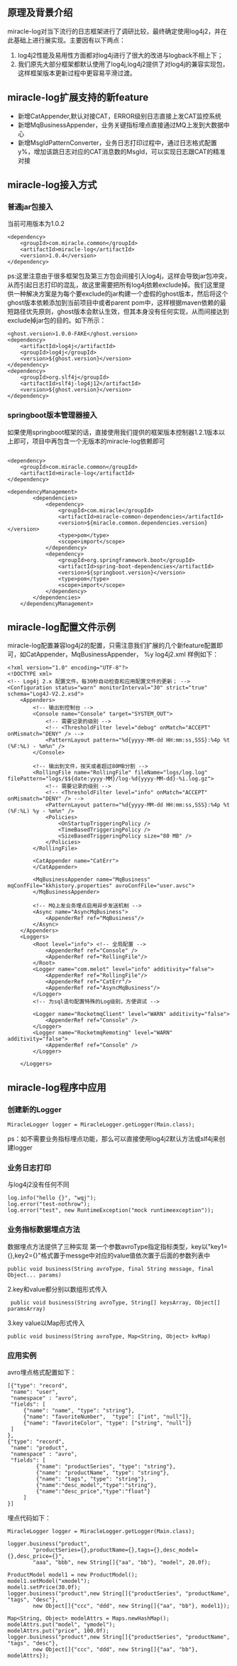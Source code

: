 ## 原理及背景介绍
  miracle-log对当下流行的日志框架进行了调研比较，最终确定使用log4j2，并在此基础上进行展实现。主要因有以下两点：
1. log4j2性能及易用性方面都对log4j进行了很大的改进与logback不相上下；
2. 我们原先大部分框架都默认使用了log4j,log4j2提供了对log4j的兼容实现包，这样框架版本更新过程中更容易平滑过渡。

## miracle-log扩展支持的新feature
- 新增CatAppender,默认对接CAT，ERROR级别日志直接上发CAT监控系统
- 新增MqBusinessAppender，业务关键指标埋点直接通过MQ上发到大数据中心
- 新增MsgIdPatternConverter，业务日志打印过程中，通过日志格式配置y%，增加该跳日志对应的CAT消息数的MsgId，可以实现日志跟CAT的精准对接

## miracle-log接入方式

### 普通jar包接入
当前可用版本为1.0.2

```
<dependency>
    <groupId>com.miracle.common</groupId>
    <artifactId>miracle-log</artifactId>
    <version>1.0.4</version>
</dependency>
```
ps:这里注意由于很多框架包及第三方包会间接引入log4j，这样会导致jar包冲突，从而引起日志打印的混乱，故这里需要把所有log4j依赖exclude掉。我们这里提供一种解决方案是为每个要exclude的jar构建一个虚假的ghost版本，然后将这个ghost版本依赖添加到当前项目中或者parent pom中，这样根据maven依赖的最短路径优先原则，ghost版本会默认生效，但其本身没有任何实现，从而间接达到exclude掉jar包的目的。如下所示：


```
<ghost.version>1.0.0-FAKE</ghost.version>
<dependency>
	<artifactId>log4j</artifactId>
	<groupId>log4j</groupId>
	<version>${ghost.version}</version>
</dependency>
<dependency>
	<groupId>org.slf4j</groupId>
	<artifactId>slf4j-log4j12</artifactId>
	<version>${ghost.version}</version>
</dependency>
```


### springboot版本管理器接入
如果使用springboot框架的话，直接使用我们提供的框架版本控制器1.2.1版本以上即可，项目中再包含一个无版本的miracle-log依赖即可

```

<dependency>
    <groupId>com.miracle.common</groupId>
    <artifactId>miracle-log</artifactId>
</dependency>

<dependencyManagement>
		<dependencies>
			<dependency>
				<groupId>com.miracle</groupId>
				<artifactId>miracle-common-dependencies</artifactId>
				<version>${miracle.common.dependencies.version}</version>
				<type>pom</type>
				<scope>import</scope>
			</dependency>
			<dependency>
				<groupId>org.springframework.boot</groupId>
				<artifactId>spring-boot-dependencies</artifactId>
				<version>${springboot.version}</version>
				<type>pom</type>
				<scope>import</scope>
			</dependency>
		</dependencies>
	</dependencyManagement>

```

## miracle-log配置文件示例
miracle-log配置兼容log4j2的配置，只需注意我们扩展的几个新feature配置即可，如CatAppender，MqBusinessAppender， %y
log4j2.xml 样例如下：

```
<?xml version="1.0" encoding="UTF-8"?>
<!DOCTYPE xml>
<!-- Log4j 2.x 配置文件。每30秒自动检查和应用配置文件的更新； -->
<Configuration status="warn" monitorInterval="30" strict="true" schema="Log4J-V2.2.xsd">
    <Appenders>
        <!-- 输出到控制台 -->
        <Console name="Console" target="SYSTEM_OUT">
            <!-- 需要记录的级别 -->
            <!-- <ThresholdFilter level="debug" onMatch="ACCEPT" onMismatch="DENY" /> -->
            <PatternLayout pattern="%d{yyyy-MM-dd HH:mm:ss,SSS}:%4p %t (%F:%L) - %m%n" />
        </Console>

        <!-- 输出到文件，按天或者超过80MB分割 -->
        <RollingFile name="RollingFile" fileName="logs/log.log"  filePattern="logs/$${date:yyyy-MM}/log-%d{yyyy-MM-dd}-%i.log.gz">
            <!-- 需要记录的级别 -->
            <!-- <ThresholdFilter level="info" onMatch="ACCEPT" onMismatch="DENY" /> -->
            <PatternLayout pattern="%d{yyyy-MM-dd HH:mm:ss,SSS}:%4p %t (%F:%L) %y - %m%n" />
            <Policies>
                <OnStartupTriggeringPolicy />
                <TimeBasedTriggeringPolicy />
                <SizeBasedTriggeringPolicy size="80 MB" />
            </Policies>
        </RollingFile>

        <CatAppender name="CatErr">
        </CatAppender>

        <MqBusinessAppender name="MqBusiness" mqConfFile="kkhistory.properties" avroConfFile="user.avsc">
        </MqBusinessAppender>
        
        <!-- MQ上发业务埋点启用异步发送机制 -->
        <Async name="AsyncMqBusiness">
            <AppenderRef ref="MqBusiness"/>
        </Async>
    </Appenders>
    <Loggers>
        <Root level="info"> <!-- 全局配置 -->
            <AppenderRef ref="Console" />
            <AppenderRef ref="RollingFile"/>
        </Root>
        <Logger name="com.melot" level="info" additivity="false">
            <AppenderRef ref="RollingFile"/>
            <AppenderRef ref="CatErr"/>
            <AppenderRef ref="AsyncMqBusiness"/>
        </Logger>
        <!-- 为sql语句配置特殊的Log级别，方便调试 -->

        <Logger name="RocketmqClient" level="WARN" additivity="false">
            <AppenderRef ref="Console" />
        </Logger>
        <Logger name="RocketmqRemoting" level="WARN" additivity="false">
            <AppenderRef ref="Console" />
        </Logger>

    </Loggers>

```
## miracle-log程序中应用
### 创建新的Logger

```
MiracleLogger logger = MiracleLogger.getLogger(Main.class);
```
ps：如不需要业务指标埋点功能，那么可以直接使用log4j2默认方法或slf4j来创建logger

### 业务日志打印
与log4j2没有任何不同

```
log.info("hello {}", "wqj");
log.error("test-nothrow");
log.error("test", new RuntimeException("mock runtimeexception"));
```
### 业务指标数据埋点方法
数据埋点方法提供了三种实现
第一个参数avroType指定指标类型，key以"key1={},key2={}"格式置于messge中对应的value值依次置于后面的参数列表中
```
public void business(String avroType, final String message, final Object... params) 
```
2.key和value都分别以数组形式传入

```
 public void business(String avroType, String[] keysArray, Object[] paramsArray)
```
3.key value以Map形式传入

```
public void business(String avroType, Map<String, Object> kvMap)
```
### 应用实例
  avro埋点格式配置如下：
  
```
[{"type": "record",
 "name": "user",
 "namespace" : "avro",
 "fields": [
     {"name": "name", "type": "string"},
     {"name": "favoriteNumber",  "type": ["int", "null"]},
     {"name": "favoriteColor", "type": ["string", "null"]}
 ]
},
{"type": "record",
 "name": "product",
 "namespace" : "avro",
 "fields": [
         {"name": "productSeries", "type": "string"},
         {"name": "productName", "type": "string"},
         {"name": "tags", "type": "string"},
         {"name":"desc_model","type":"string"},
         {"name":"desc_price","type":"float"}
     ]
}]
```
埋点代码如下：

```
MiracleLogger logger = MiracleLogger.getLogger(Main.class);

logger.business("product",
        "productSeries={},productName={},tags={},desc_model={},desc_price={}",
        "aaa", "bbb", new String[]{"aa", "bb"}, "model", 20.0f);

ProductModel model1 = new ProductModel();
model1.setModel("xmodel");
model1.setPrice(30.0f);
logger.business("product",new String[]{"productSeries", "productName", "tags", "desc"},
        new Object[]{"ccc", "ddd", new String[]{"aa", "bb"}, model1});

Map<String, Object> modelAttrs = Maps.newHashMap();
modelAttrs.put("model", "ymodel");
modelAttrs.put("price", 100.0f);
logger.business("product",new String[]{"productSeries", "productName", "tags", "desc"},
        new Object[]{"ccc", "ddd", new String[]{"aa", "bb"}, modelAttrs});
```










